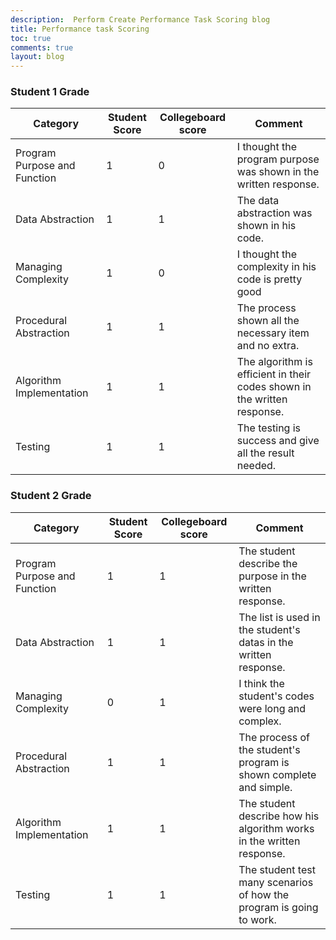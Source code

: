 ```yaml
---
description:  Perform Create Performance Task Scoring blog
title: Performance task Scoring
toc: true
comments: true
layout: blog
---
```


### Student 1 Grade

| Category                     | Student Score | Collegeboard score | Comment                                                                  |
|------------------------------|---------------|--------------------|--------------------------------------------------------------------------|
| Program Purpose and Function | 1             | 0                  | I thought the program purpose was shown in the written response.         |
| Data Abstraction             | 1             | 1                  | The data abstraction was shown in his code.                              |
| Managing Complexity          | 1             | 0                  | I thought the complexity in his code is pretty good                      |
| Procedural Abstraction       | 1             | 1                  | The process shown all the necessary item and no extra.                   |
| Algorithm Implementation     | 1             | 1                  | The algorithm is efficient in their codes shown in the written response. |
| Testing                      | 1             | 1                  | The testing is success and give all the result needed.                   |

### Student 2 Grade
| Category                     | Student Score | Collegeboard score | Comment                                                               |
|------------------------------|---------------|--------------------|-----------------------------------------------------------------------|
| Program Purpose and Function | 1             | 1                  | The student describe the purpose in the written response.             |
| Data Abstraction             | 1             | 1                  | The list is used in the student's datas in the written response.      |
| Managing Complexity          | 0             | 1                  | I think the student's codes were long and complex.                    |
| Procedural Abstraction       | 1             | 1                  | The process of the student's program is shown complete and simple.    |
| Algorithm Implementation     | 1             | 1                  | The student describe how his algorithm works in the written response. |
| Testing                      | 1             | 1                  | The student test many scenarios of how the program is going to work.  |